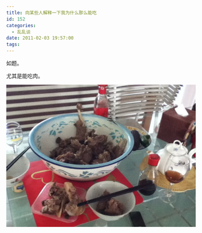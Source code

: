 ```yaml
---
title: 向某些人解释一下我为什么那么能吃
id: 152
categories:
  - 乱乱谈
date: 2011-02-03 19:57:00
tags:
---
```


如题。

尤其是能吃肉。

![](/images/2011/02/6470694_12967343239.jpg)

